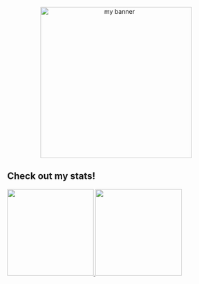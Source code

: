<p align="center">
<img height="350" src="https://user-images.githubusercontent.com/45899028/145592132-24590f89-aa54-4aa3-9337-4c54d1379674.gif" alt="my banner" />
</p>

## Check out my stats!
<div>
  <a href="https://github.com/nive927">
    <img height="200" src="https://github-readme-stats-eight-theta.vercel.app/api?username=vanathi-g&show_icons=true&theme=synthwave&include_all_commits=true&count_private=true"/>
    <img height="200" src="https://github-readme-stats-eight-theta.vercel.app/api/top-langs/?username=vanathi-g&layout=compact&langs_count=8&theme=synthwave"/>
  </a>
</div>
